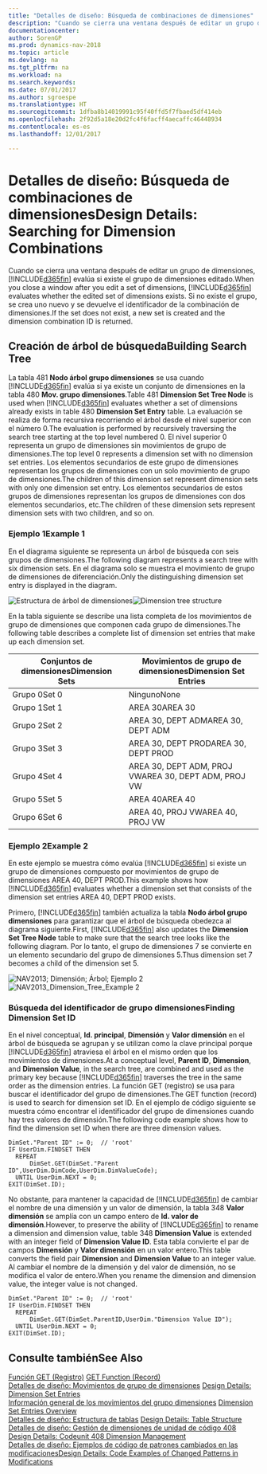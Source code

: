 ```yaml
---
title: "Detalles de diseño: Búsqueda de combinaciones de dimensiones"
description: "Cuando se cierra una ventana después de editar un grupo de dimensiones, [!INCLUDE[d365fin](includes/d365fin_md.md)] evalúa si existe el grupo de dimensiones editado. Si no existe el grupo, se crea uno nuevo y se devuelve el identificador de la combinación de dimensiones."
documentationcenter: 
author: SorenGP
ms.prod: dynamics-nav-2018
ms.topic: article
ms.devlang: na
ms.tgt_pltfrm: na
ms.workload: na
ms.search.keywords: 
ms.date: 07/01/2017
ms.author: sgroespe
ms.translationtype: HT
ms.sourcegitcommit: 1dfba8b14019991c95f40ffd5f7fbaed5df414eb
ms.openlocfilehash: 2f92d5a18e20d2fc4f6facff4aecaffc46448934
ms.contentlocale: es-es
ms.lasthandoff: 12/01/2017

---
```

# <a name="design-details-searching-for-dimension-combinations"></a><span data-ttu-id="cfd5b-104">Detalles de diseño: Búsqueda de combinaciones de dimensiones</span><span class="sxs-lookup"><span data-stu-id="cfd5b-104">Design Details: Searching for Dimension Combinations</span></span>
<span data-ttu-id="cfd5b-105">Cuando se cierra una ventana después de editar un grupo de dimensiones, [!INCLUDE[d365fin](includes/d365fin_md.md)] evalúa si existe el grupo de dimensiones editado.</span><span class="sxs-lookup"><span data-stu-id="cfd5b-105">When you close a window after you edit a set of dimensions, [!INCLUDE[d365fin](includes/d365fin_md.md)] evaluates whether the edited set of dimensions exists.</span></span> <span data-ttu-id="cfd5b-106">Si no existe el grupo, se crea uno nuevo y se devuelve el identificador de la combinación de dimensiones.</span><span class="sxs-lookup"><span data-stu-id="cfd5b-106">If the set does not exist, a new set is created and the dimension combination ID is returned.</span></span>  

## <a name="building-search-tree"></a><span data-ttu-id="cfd5b-107">Creación de árbol de búsqueda</span><span class="sxs-lookup"><span data-stu-id="cfd5b-107">Building Search Tree</span></span>  
 <span data-ttu-id="cfd5b-108">La tabla 481 **Nodo árbol grupo dimensiones** se usa cuando [!INCLUDE[d365fin](includes/d365fin_md.md)] evalúa si ya existe un conjunto de dimensiones en la tabla 480 **Mov. grupo dimensiones**.</span><span class="sxs-lookup"><span data-stu-id="cfd5b-108">Table 481 **Dimension Set Tree Node** is used when [!INCLUDE[d365fin](includes/d365fin_md.md)] evaluates whether a set of dimensions already exists in table 480 **Dimension Set Entry** table.</span></span> <span data-ttu-id="cfd5b-109">La evaluación se realiza de forma recursiva recorriendo el árbol desde el nivel superior con el número 0.</span><span class="sxs-lookup"><span data-stu-id="cfd5b-109">The evaluation is performed by recursively traversing the search tree starting at the top level numbered 0.</span></span> <span data-ttu-id="cfd5b-110">El nivel superior 0 representa un grupo de dimensiones sin movimientos de grupo de dimensiones.</span><span class="sxs-lookup"><span data-stu-id="cfd5b-110">The top level 0 represents a dimension set with no dimension set entries.</span></span> <span data-ttu-id="cfd5b-111">Los elementos secundarios de este grupo de dimensiones representan los grupos de dimensiones con un solo movimiento de grupo de dimensiones.</span><span class="sxs-lookup"><span data-stu-id="cfd5b-111">The children of this dimension set represent dimension sets with only one dimension set entry.</span></span> <span data-ttu-id="cfd5b-112">Los elementos secundarios de estos grupos de dimensiones representan los grupos de dimensiones con dos elementos secundarios, etc.</span><span class="sxs-lookup"><span data-stu-id="cfd5b-112">The children of these dimension sets represent dimension sets with two children, and so on.</span></span>  

### <a name="example-1"></a><span data-ttu-id="cfd5b-113">Ejemplo 1</span><span class="sxs-lookup"><span data-stu-id="cfd5b-113">Example 1</span></span>  
 <span data-ttu-id="cfd5b-114">En el diagrama siguiente se representa un árbol de búsqueda con seis grupos de dimensiones.</span><span class="sxs-lookup"><span data-stu-id="cfd5b-114">The following diagram represents a search tree with six dimension sets.</span></span> <span data-ttu-id="cfd5b-115">En el diagrama solo se muestra el movimiento de grupo de dimensiones de diferenciación.</span><span class="sxs-lookup"><span data-stu-id="cfd5b-115">Only the distinguishing dimension set entry is displayed in the diagram.</span></span>  

 <span data-ttu-id="cfd5b-116">![Estructura de árbol de dimensiones](media/nav2013_dimension_tree.png "NAV2013_Dimension_Tree")</span><span class="sxs-lookup"><span data-stu-id="cfd5b-116">![Dimension tree structure](media/nav2013_dimension_tree.png "NAV2013_Dimension_Tree")</span></span>  

 <span data-ttu-id="cfd5b-117">En la tabla siguiente se describe una lista completa de los movimientos de grupo de dimensiones que componen cada grupo de dimensiones.</span><span class="sxs-lookup"><span data-stu-id="cfd5b-117">The following table describes a complete list of dimension set entries that make up each dimension set.</span></span>  

|<span data-ttu-id="cfd5b-118">Conjuntos de dimensiones</span><span class="sxs-lookup"><span data-stu-id="cfd5b-118">Dimension Sets</span></span>|<span data-ttu-id="cfd5b-119">Movimientos de grupo de dimensiones</span><span class="sxs-lookup"><span data-stu-id="cfd5b-119">Dimension Set Entries</span></span>|  
|--------------------|---------------------------|  
|<span data-ttu-id="cfd5b-120">Grupo 0</span><span class="sxs-lookup"><span data-stu-id="cfd5b-120">Set 0</span></span>|<span data-ttu-id="cfd5b-121">Ninguno</span><span class="sxs-lookup"><span data-stu-id="cfd5b-121">None</span></span>|  
|<span data-ttu-id="cfd5b-122">Grupo 1</span><span class="sxs-lookup"><span data-stu-id="cfd5b-122">Set 1</span></span>|<span data-ttu-id="cfd5b-123">AREA 30</span><span class="sxs-lookup"><span data-stu-id="cfd5b-123">AREA 30</span></span>|  
|<span data-ttu-id="cfd5b-124">Grupo 2</span><span class="sxs-lookup"><span data-stu-id="cfd5b-124">Set 2</span></span>|<span data-ttu-id="cfd5b-125">AREA 30, DEPT ADM</span><span class="sxs-lookup"><span data-stu-id="cfd5b-125">AREA 30, DEPT ADM</span></span>|  
|<span data-ttu-id="cfd5b-126">Grupo 3</span><span class="sxs-lookup"><span data-stu-id="cfd5b-126">Set 3</span></span>|<span data-ttu-id="cfd5b-127">AREA 30, DEPT PROD</span><span class="sxs-lookup"><span data-stu-id="cfd5b-127">AREA 30, DEPT PROD</span></span>|  
|<span data-ttu-id="cfd5b-128">Grupo 4</span><span class="sxs-lookup"><span data-stu-id="cfd5b-128">Set 4</span></span>|<span data-ttu-id="cfd5b-129">AREA 30, DEPT ADM, PROJ VW</span><span class="sxs-lookup"><span data-stu-id="cfd5b-129">AREA 30, DEPT ADM, PROJ VW</span></span>|  
|<span data-ttu-id="cfd5b-130">Grupo 5</span><span class="sxs-lookup"><span data-stu-id="cfd5b-130">Set 5</span></span>|<span data-ttu-id="cfd5b-131">AREA 40</span><span class="sxs-lookup"><span data-stu-id="cfd5b-131">AREA 40</span></span>|  
|<span data-ttu-id="cfd5b-132">Grupo 6</span><span class="sxs-lookup"><span data-stu-id="cfd5b-132">Set 6</span></span>|<span data-ttu-id="cfd5b-133">AREA 40, PROJ VW</span><span class="sxs-lookup"><span data-stu-id="cfd5b-133">AREA 40, PROJ VW</span></span>|  

### <a name="example-2"></a><span data-ttu-id="cfd5b-134">Ejemplo 2</span><span class="sxs-lookup"><span data-stu-id="cfd5b-134">Example 2</span></span>  
 <span data-ttu-id="cfd5b-135">En este ejemplo se muestra cómo evalúa [!INCLUDE[d365fin](includes/d365fin_md.md)] si existe un grupo de dimensiones compuesto por movimientos de grupo de dimensiones AREA 40, DEPT PROD.</span><span class="sxs-lookup"><span data-stu-id="cfd5b-135">This example shows how [!INCLUDE[d365fin](includes/d365fin_md.md)] evaluates whether a dimension set that consists of the dimension set entries AREA 40, DEPT PROD exists.</span></span>  

 <span data-ttu-id="cfd5b-136">Primero, [!INCLUDE[d365fin](includes/d365fin_md.md)] también actualiza la tabla **Nodo árbol grupo dimensiones** para garantizar que el árbol de búsqueda obedezca al diagrama siguiente.</span><span class="sxs-lookup"><span data-stu-id="cfd5b-136">First, [!INCLUDE[d365fin](includes/d365fin_md.md)] also updates the **Dimension Set Tree Node** table to make sure that the search tree looks like the following diagram.</span></span> <span data-ttu-id="cfd5b-137">Por lo tanto, el grupo de dimensiones 7 se convierte en un elemento secundario del grupo de dimensiones 5.</span><span class="sxs-lookup"><span data-stu-id="cfd5b-137">Thus dimension set 7 becomes a child of the dimension set 5.</span></span>  

 <span data-ttu-id="cfd5b-138">![NAV2013; Dimensión; Árbol; Ejemplo 2](media/nav2013_dimension_tree_example2.png "NAV2013_Dimension_Tree_Example2")</span><span class="sxs-lookup"><span data-stu-id="cfd5b-138">![NAV2013&#95;Dimension&#95;Tree&#95;Example 2](media/nav2013_dimension_tree_example2.png "NAV2013_Dimension_Tree_Example2")</span></span>  

### <a name="finding-dimension-set-id"></a><span data-ttu-id="cfd5b-139">Búsqueda del identificador de grupo dimensiones</span><span class="sxs-lookup"><span data-stu-id="cfd5b-139">Finding Dimension Set ID</span></span>  
 <span data-ttu-id="cfd5b-140">En el nivel conceptual, **Id. principal**, **Dimensión** y **Valor dimensión** en el árbol de búsqueda se agrupan y se utilizan como la clave principal porque [!INCLUDE[d365fin](includes/d365fin_md.md)] atraviesa el árbol en el mismo orden que los movimientos de dimensiones.</span><span class="sxs-lookup"><span data-stu-id="cfd5b-140">At a conceptual level, **Parent ID**, **Dimension**, and **Dimension Value**, in the search tree, are combined and used as the primary key because [!INCLUDE[d365fin](includes/d365fin_md.md)] traverses the tree in the same order as the dimension entries.</span></span> <span data-ttu-id="cfd5b-141">La función GET (registro) se usa para buscar el identificador del grupo de dimensiones.</span><span class="sxs-lookup"><span data-stu-id="cfd5b-141">The GET function (record) is used to search for dimension set ID.</span></span> <span data-ttu-id="cfd5b-142">En el ejemplo de código siguiente se muestra cómo encontrar el identificador del grupo de dimensiones cuando hay tres valores de dimensión.</span><span class="sxs-lookup"><span data-stu-id="cfd5b-142">The following code example shows how to find the dimension set ID when there are three dimension values.</span></span>  

```  
DimSet."Parent ID" := 0;  // 'root'  
IF UserDim.FINDSET THEN  
  REPEAT  
      DimSet.GET(DimSet."Parent ID",UserDim.DimCode,UserDim.DimValueCode);  
  UNTIL UserDim.NEXT = 0;  
EXIT(DimSet.ID);  

```  

 <span data-ttu-id="cfd5b-143">No obstante, para mantener la capacidad de [!INCLUDE[d365fin](includes/d365fin_md.md)] de cambiar el nombre de una dimensión y un valor de dimensión, la tabla 348 **Valor dimensión** se amplía con un campo entero de **Id. valor de dimensión**.</span><span class="sxs-lookup"><span data-stu-id="cfd5b-143">However, to preserve the ability of [!INCLUDE[d365fin](includes/d365fin_md.md)] to rename a dimension and dimension value, table 348 **Dimension Value** is extended with an integer field of **Dimension Value ID**.</span></span> <span data-ttu-id="cfd5b-144">Esta tabla convierte el par de campos **Dimensión** y **Valor dimensión** en un valor entero.</span><span class="sxs-lookup"><span data-stu-id="cfd5b-144">This table converts the field pair **Dimension** and **Dimension Value** to an integer value.</span></span> <span data-ttu-id="cfd5b-145">Al cambiar el nombre de la dimensión y del valor de dimensión, no se modifica el valor de entero.</span><span class="sxs-lookup"><span data-stu-id="cfd5b-145">When you rename the dimension and dimension value, the integer value is not changed.</span></span>  

```  
DimSet."Parent ID" := 0;  // 'root'  
IF UserDim.FINDSET THEN  
  REPEAT  
      DimSet.GET(DimSet.ParentID,UserDim."Dimension Value ID");  
  UNTIL UserDim.NEXT = 0;  
EXIT(DimSet.ID);  

```  

## <a name="see-also"></a><span data-ttu-id="cfd5b-146">Consulte también</span><span class="sxs-lookup"><span data-stu-id="cfd5b-146">See Also</span></span>  
 <span data-ttu-id="cfd5b-147">[Función GET (Registro)](https://msdn.microsoft.com/en-us/library/dd301056.aspx)  </span><span class="sxs-lookup"><span data-stu-id="cfd5b-147">[GET Function (Record)](https://msdn.microsoft.com/en-us/library/dd301056.aspx)  </span></span>  
 <span data-ttu-id="cfd5b-148">[Detalles de diseño: Movimientos de grupo de dimensiones](design-details-dimension-set-entries.md) </span><span class="sxs-lookup"><span data-stu-id="cfd5b-148">[Design Details: Dimension Set Entries](design-details-dimension-set-entries.md) </span></span>  
 <span data-ttu-id="cfd5b-149">[Información general de los movimientos del grupo dimensiones](design-details-dimension-set-entries-overview.md) </span><span class="sxs-lookup"><span data-stu-id="cfd5b-149">[Dimension Set Entries Overview](design-details-dimension-set-entries-overview.md) </span></span>  
 <span data-ttu-id="cfd5b-150">[Detalles de diseño: Estructura de tablas](design-details-table-structure.md) </span><span class="sxs-lookup"><span data-stu-id="cfd5b-150">[Design Details: Table Structure](design-details-table-structure.md) </span></span>  
 <span data-ttu-id="cfd5b-151">[Detalles de diseño: Gestión de dimensiones de unidad de código 408](design-details-codeunit-408-dimension-management.md) </span><span class="sxs-lookup"><span data-stu-id="cfd5b-151">[Design Details: Codeunit 408 Dimension Management](design-details-codeunit-408-dimension-management.md) </span></span>  
 [<span data-ttu-id="cfd5b-152">Detalles de diseño: Ejemplos de código de patrones cambiados en las modificaciones</span><span class="sxs-lookup"><span data-stu-id="cfd5b-152">Design Details: Code Examples of Changed Patterns in Modifications</span></span>](design-details-code-examples-of-changed-patterns-in-modifications.md)

